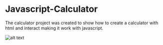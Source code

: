# Javascript-Calculator

The calculator project was created to show how to create a calculator with html and interact making it work with javascript.

![alt text](https://1.bp.blogspot.com/-gFZ5mgTI-6M/XZE6kKQIafI/AAAAAAAACgs/eV7NvCFtREIDHqBEzjEzhLChT3x_P7soQCEwYBhgL/s320/calculator.png)
